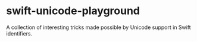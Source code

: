 # swift-unicode-playground
A collection of interesting tricks made possible by Unicode support in Swift identifiers.
